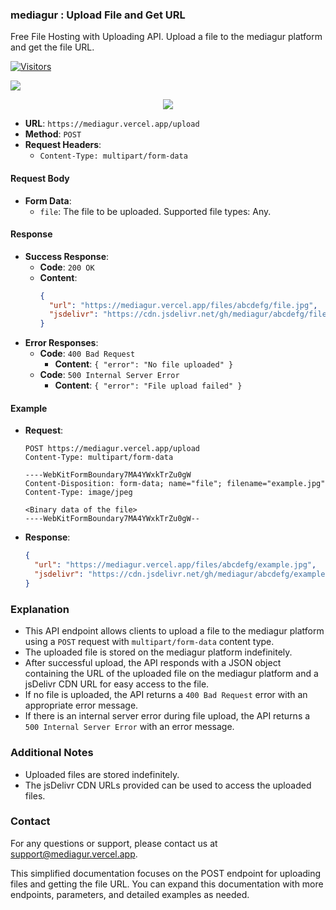 
### mediagur : Upload File and Get URL

Free File Hosting with Uploading API. Upload a file to the mediagur platform and get the file URL.

[![Visitors](https://api.visitorbadge.io/api/visitors?path=https%3A%2F%2Fgithub.com%2FSH20RAJ%2Fmediagur&countColor=%23263759&style=flat)](https://visitorbadge.io/status?path=https%3A%2F%2Fgithub.com%2FSH20RAJ%2Fmediagur)

[![](https://data.jsdelivr.com/v1/package/gh/mediagur/images/badge)](https://www.jsdelivr.com/package/gh/mediagur/images)

<p align="center">
<img src="https://github.com/mediagur.png">
</p>

- **URL**: `https://mediagur.vercel.app/upload`
- **Method**: `POST`
- **Request Headers**:
  - `Content-Type: multipart/form-data`

#### Request Body

- **Form Data**:
  - `file`: The file to be uploaded. Supported file types: Any.

#### Response

- **Success Response**:
  - **Code**: `200 OK`
  - **Content**:
    ```json
    {
      "url": "https://mediagur.vercel.app/files/abcdefg/file.jpg",
      "jsdelivr": "https://cdn.jsdelivr.net/gh/mediagur/abcdefg/file.jpg"
    }
    ```
- **Error Responses**:
  - **Code**: `400 Bad Request`
    - **Content**: `{ "error": "No file uploaded" }`
  - **Code**: `500 Internal Server Error`
    - **Content**: `{ "error": "File upload failed" }`

#### Example

- **Request**:
  ```http
  POST https://mediagur.vercel.app/upload
  Content-Type: multipart/form-data

  ----WebKitFormBoundary7MA4YWxkTrZu0gW
  Content-Disposition: form-data; name="file"; filename="example.jpg"
  Content-Type: image/jpeg

  <Binary data of the file>
  ----WebKitFormBoundary7MA4YWxkTrZu0gW--
  ```
- **Response**:
  ```json
  {
    "url": "https://mediagur.vercel.app/files/abcdefg/example.jpg",
    "jsdelivr": "https://cdn.jsdelivr.net/gh/mediagur/abcdefg/example.jpg"
  }
  ```

### Explanation

- This API endpoint allows clients to upload a file to the mediagur platform using a `POST` request with `multipart/form-data` content type.
- The uploaded file is stored on the mediagur platform indefinitely.
- After successful upload, the API responds with a JSON object containing the URL of the uploaded file on the mediagur platform and a jsDelivr CDN URL for easy access to the file.
- If no file is uploaded, the API returns a `400 Bad Request` error with an appropriate error message.
- If there is an internal server error during file upload, the API returns a `500 Internal Server Error` with an error message.

### Additional Notes
- Uploaded files are stored indefinitely.
- The jsDelivr CDN URLs provided can be used to access the uploaded files.

### Contact
For any questions or support, please contact us at [support@mediagur.vercel.app](mailto:support@mediagur.vercel.app).

This simplified documentation focuses on the POST endpoint for uploading files and getting the file URL. You can expand this documentation with more endpoints, parameters, and detailed examples as needed.